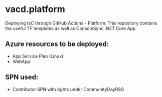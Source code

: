 # vacd.platform
Deploying IaC through GitHub Actions - Platform: This repository contains the useful TF templates as well as ConsoleSync .NET Core App.

## Azure resources to be deployed:
- App Service Plan (Linux)
- WebApp

## SPN used:
- Contributor SPN with rights under CommunityDayRSG
